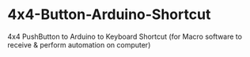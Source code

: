 # 4x4-Button-Arduino-Shortcut
4x4 PushButton to Arduino to Keyboard Shortcut (for Macro software to receive &amp; perform automation on computer)
